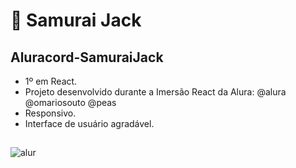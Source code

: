 # :japanese_goblin: Samurai Jack

##  Aluracord-SamuraiJack 
- 1º em React.
- Projeto desenvolvido durante a Imersão React da Alura: @alura @omariosouto @peas
- Responsivo.
- Interface de usuário agradável.
##
![alur](https://user-images.githubusercontent.com/83035443/214400763-33a40dbf-d8d9-452a-839c-693a334bd774.png)
